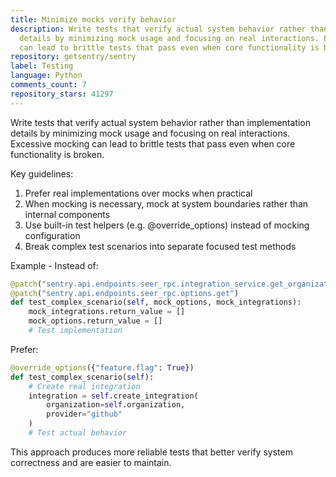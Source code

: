 ```yaml
---
title: Minimize mocks verify behavior
description: Write tests that verify actual system behavior rather than implementation
  details by minimizing mock usage and focusing on real interactions. Excessive mocking
  can lead to brittle tests that pass even when core functionality is broken.
repository: getsentry/sentry
label: Testing
language: Python
comments_count: 7
repository_stars: 41297
---
```


Write tests that verify actual system behavior rather than implementation details by minimizing mock usage and focusing on real interactions. Excessive mocking can lead to brittle tests that pass even when core functionality is broken.

Key guidelines:
1. Prefer real implementations over mocks when practical
2. When mocking is necessary, mock at system boundaries rather than internal components
3. Use built-in test helpers (e.g. @override_options) instead of mocking configuration
4. Break complex test scenarios into separate focused test methods

Example - Instead of:
```python
@patch("sentry.api.endpoints.seer_rpc.integration_service.get_organization_integrations")
@patch("sentry.api.endpoints.seer_rpc.options.get")
def test_complex_scenario(self, mock_options, mock_integrations):
    mock_integrations.return_value = []
    mock_options.return_value = []
    # Test implementation
```

Prefer:
```python
@override_options({"feature.flag": True})
def test_complex_scenario(self):
    # Create real integration
    integration = self.create_integration(
        organization=self.organization,
        provider="github"
    )
    # Test actual behavior
```

This approach produces more reliable tests that better verify system correctness and are easier to maintain.